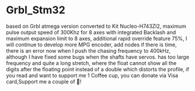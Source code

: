 # Grbl_Stm32
based on Grbl atmega version converted to Kit Nucleo-H743ZI2, maximum pulse output speed of 300Khz for 8 axes with integrated Backlash and maximum expansion limit to 8 axes, additional rapid override feature 75%, I will continue to develop more MPG encoder, add nodes if there is time, there is an error now when I push the chasing frequency to 400kHz, although I have fixed some bugs when the shafts have servos. has too large frequency and quite a long stretch, where the float cannot show all the digits after the floating point instead of a double which distorts the profile, if you read and want to support me 1 Coffee cup, you can donate via Visa card,Support me a couple of 🍻!
